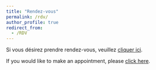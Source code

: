 ```yaml
---
title: "Rendez-vous"
permalink: /rdv/
author_profile: true
redirect_from:
  - /RDV
---
```


Si vous désirez prendre rendez-vous, veuillez <a href="https://antoinesoetewey.as.me/" target="_blank" rel="noopener">cliquer ici</a>.

If you would like to make an appointment, please <a href="https://antoinesoetewey.as.me/" target="_blank" rel="noopener">click here</a>.